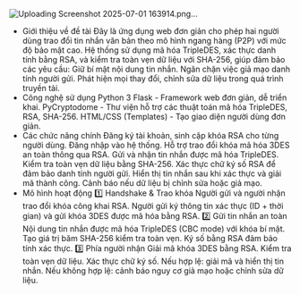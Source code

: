 
![Uploading Screenshot 2025-07-01 163914.png…]()

- Giới thiệu về đề tài
Đây là ứng dụng web đơn giản cho phép hai người dùng trao đổi tin nhắn văn bản theo mô hình ngang hàng (P2P) với mức độ bảo mật cao. Hệ thống sử dụng mã hóa TripleDES, xác thực danh tính bằng RSA, và kiểm tra toàn vẹn dữ liệu với SHA-256, giúp đảm bảo các yêu cầu:
Giữ bí mật nội dung tin nhắn.
Ngăn chặn việc giả mạo danh tính người gửi.
Phát hiện mọi thay đổi, chỉnh sửa dữ liệu trong quá trình truyền tải.
- Công nghệ sử dụng
Python 3
Flask - Framework web đơn giản, dễ triển khai.
PyCryptodome - Thư viện hỗ trợ các thuật toán mã hóa TripleDES, RSA, SHA-256.
HTML/CSS (Templates) - Tạo giao diện người dùng đơn giản.
- Các chức năng chính
Đăng ký tài khoản, sinh cặp khóa RSA cho từng người dùng.
Đăng nhập vào hệ thống.
Hỗ trợ trao đổi khóa mã hóa 3DES an toàn thông qua RSA.
Gửi và nhận tin nhắn được mã hóa TripleDES.
Kiểm tra toàn vẹn dữ liệu bằng SHA-256.
Xác thực chữ ký số RSA để đảm bảo danh tính người gửi.
Hiển thị tin nhắn sau khi xác thực và giải mã thành công.
Cảnh báo nếu dữ liệu bị chỉnh sửa hoặc giả mạo.
- Mô hình hoạt động
1️⃣ Handshake & Trao khóa
Người gửi và người nhận trao đổi khóa công khai RSA.
Người gửi ký thông tin xác thực (ID + thời gian) và gửi khóa 3DES được mã hóa bằng RSA.
2️⃣ Gửi tin nhắn an toàn
Nội dung tin nhắn được mã hóa TripleDES (CBC mode) với khóa bí mật.
Tạo giá trị băm SHA-256 kiểm tra toàn vẹn.
Ký số bằng RSA đảm bảo tính xác thực.
3️⃣ Phía người nhận
Giải mã khóa 3DES bằng RSA.
Kiểm tra toàn vẹn dữ liệu.
Xác thực chữ ký số.
Nếu hợp lệ: giải mã và hiển thị tin nhắn.
Nếu không hợp lệ: cảnh báo nguy cơ giả mạo hoặc chỉnh sửa dữ liệu.
